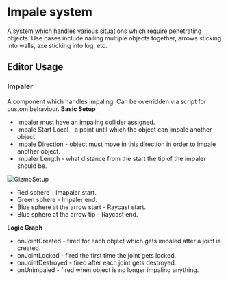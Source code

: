 # Impale system

A system which handles various situations which require penetrating objects.
Use cases include nailing multiple objects together, arrows sticking into walls, axe sticking into log, etc.

## Editor Usage

### Impaler

A component which handles impaling. Can be overridden via script for custom behaviour.
<B>Basic Setup</B>
* Impaler must have an impaling collider assigned.
* Impale Start Local - a point until which the object can impale another object.
* Impale Direction - object must move in this direction in order to impale another object.
* Impaler Length - what distance from the start the tip of the impaler should be.

![GizmoSetup](resources/GizmoSetup.png)

* Red sphere - Imapaler start.
* Green sphere - Impaler end.
* Blue sphere at the arrow start - Raycast start.
* Blue sphere at the arrow tip - Raycast end.

<B>Logic Graph</B>
* onJointCreated - fired for each object which gets impaled after a joint is created.
* onJointLocked - fired the first time the joint gets locked.
* onJointDestroyed - fired after each joint gets destroyed.
* onUnimpaled - fired when object is no longer impaling anything.
